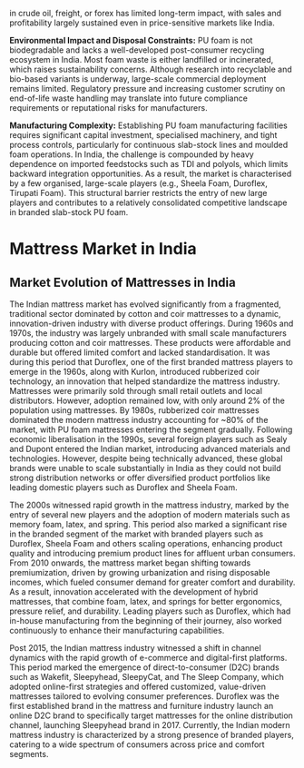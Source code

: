 in crude oil, freight, or forex has limited long-term impact, with sales and profitability largely sustained even in price-sensitive markets like India.

**Environmental Impact and Disposal Constraints:** PU foam is not biodegradable and lacks a well-developed post-consumer recycling ecosystem in India. Most foam waste is either landfilled or incinerated, which raises sustainability concerns. Although research into recyclable and bio-based variants is underway, large-scale commercial deployment remains limited. Regulatory pressure and increasing customer scrutiny on end-of-life waste handling may translate into future compliance requirements or reputational risks for manufacturers.

**Manufacturing Complexity:** Establishing PU foam manufacturing facilities requires significant capital investment, specialised machinery, and tight process controls, particularly for continuous slab-stock lines and moulded foam operations. In India, the challenge is compounded by heavy dependence on imported feedstocks such as TDI and polyols, which limits backward integration opportunities. As a result, the market is characterised by a few organised, large-scale players (e.g., Sheela Foam, Duroflex, Tirupati Foam). This structural barrier restricts the entry of new large players and contributes to a relatively consolidated competitive landscape in branded slab-stock PU foam.

# Mattress Market in India

## Market Evolution of Mattresses in India

The Indian mattress market has evolved significantly from a fragmented, traditional sector dominated by cotton and coir mattresses to a dynamic, innovation-driven industry with diverse product offerings. During 1960s and 1970s, the industry was largely unbranded with small scale manufacturers producing cotton and coir mattresses. These products were affordable and durable but offered limited comfort and lacked standardisation. It was during this period that Duroflex, one of the first branded mattress players to emerge in the 1960s, along with Kurlon, introduced rubberized coir technology, an innovation that helped standardize the mattress industry. Mattresses were primarily sold through small retail outlets and local distributors. However, adoption remained low, with only around 2% of the population using mattresses. By 1980s, rubberized coir mattresses dominated the modern mattress industry accounting for ~80% of the market, with PU foam mattresses entering the segment gradually. Following economic liberalisation in the 1990s, several foreign players such as Sealy and Dupont entered the Indian market, introducing advanced materials and technologies. However, despite being technically advanced, these global brands were unable to scale substantially in India as they could not build strong distribution networks or offer diversified product portfolios like leading domestic players such as Duroflex and Sheela Foam.

The 2000s witnessed rapid growth in the mattress industry, marked by the entry of several new players and the adoption of modern materials such as memory foam, latex, and spring. This period also marked a significant rise in the branded segment of the market with branded players such as Duroflex, Sheela Foam and others scaling operations, enhancing product quality and introducing premium product lines for affluent urban consumers. From 2010 onwards, the mattress market began shifting towards premiumization, driven by growing urbanization and rising disposable incomes, which fueled consumer demand for greater comfort and durability. As a result, innovation accelerated with the development of hybrid mattresses, that combine foam, latex, and springs for better ergonomics, pressure relief, and durability. Leading players such as Duroflex, which had in-house manufacturing from the beginning of their journey, also worked continuously to enhance their manufacturing capabilities.

Post 2015, the Indian mattress industry witnessed a shift in channel dynamics with the rapid growth of e-commerce and digital-first platforms. This period marked the emergence of direct-to-consumer (D2C) brands such as Wakefit, Sleepyhead, SleepyCat, and The Sleep Company, which adopted online-first strategies and offered customized, value-driven mattresses tailored to evolving consumer preferences. Duroflex was the first established brand in the mattress and furniture industry launch an online D2C brand to specifically target mattresses for the online distribution channel, launching Sleepyhead brand in 2017. Currently, the Indian modern mattress industry is characterized by a strong presence of branded players, catering to a wide spectrum of consumers across price and comfort segments.